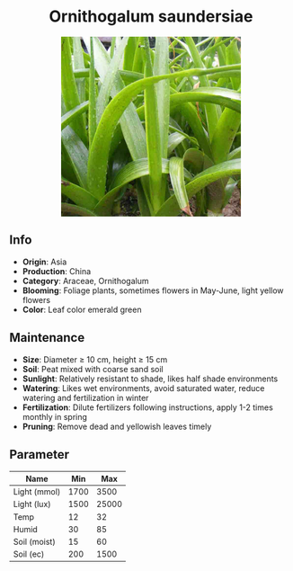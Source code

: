<h1 align='center'>Ornithogalum saundersiae</h1>
<p align="center">
    <img 
        align='center'
        width='320'
        src="../images/ornithogalum saundersiae.png" 
        alt='Ornithogalum saundersiae' />
</p>

## Info

 - **Origin**: Asia
 - **Production**: China
 - **Category**: Araceae, Ornithogalum
 - **Blooming**: Foliage plants, sometimes flowers in May-June, light yellow flowers
 - **Color**: Leaf color emerald green

## Maintenance

 - **Size**: Diameter ≥ 10 cm, height ≥ 15 cm
 - **Soil**: Peat mixed with coarse sand soil
 - **Sunlight**: Relatively resistant to shade, likes half shade environments
 - **Watering**: Likes wet environments, avoid saturated water, reduce watering and fertilization in winter
 - **Fertilization**: Dilute fertilizers following instructions,  apply 1-2 times monthly in spring
 - **Pruning**: Remove dead and yellowish leaves timely

## Parameter

| Name         | Min  | Max   |
|--------------|------|-------|
| Light (mmol) | 1700 | 3500  |
| Light (lux)  | 1500 | 25000 |
| Temp         | 12    | 32    |
| Humid        | 30   | 85    |
| Soil (moist) | 15   | 60    |
| Soil (ec)    | 200  | 1500  |